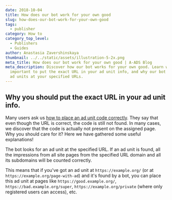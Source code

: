 ```yaml
---
date: 2018-10-04
title: How does our bot work for your own good
slug: how-does-our-bot-work-for-your-own-good
tags:
  - publisher
category: How to
category_top_level:
  - Publishers
  - Guides
author: Anastasia Zavershinskaya
thumbnail: ../../static/assets/illustration-5-2x.png
meta_title: How does our bot work for your own good | A-ADS Blog
meta_description: Discover how our bot works for your own good. Learn why it's
  important to put the exact URL in your ad unit info, and why our bot looks for
  ad units at your specified URLs.
---
```

## Why you should put the exact URL in your ad unit info.

Many users ask us [how to place an ad unit code correctly](https://a-ads.com/blog/2019-06-17-how-to-place-an-ad-unit-code-correctly/). They say that even though the URL is correct, the code is still not found. In many cases, we discover that the code is actually not present on the assigned page. Why you should care for it? Here we have gathered some useful explanations!

The bot looks for an ad unit at the specified URL. If an ad unit is found, all the impressions from all site pages from the specified URL domain and all its subdomains will be counted correctly. 

This means that if you've got an ad unit at `https://example.org/` (or at `https://example.org/page-with-ad`) and it's found by a bot, you can place this ad unit at pages like `https://good.example.org/`, `https://bad.example.org/super`, `https://example.org/private` (where only registered users can access), etc.